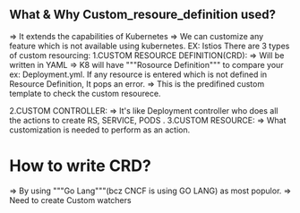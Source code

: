 What & Why Custom_resoure_definition used?
---------------------
  => It extends the capabilities of Kubernetes
  => We can customize any feature which is not available using kubernetes. 
  EX: Istios
    There are 3 types of custom resourcing:
1.CUSTOM RESOURCE DEFINITION(CRD): 
  => Will be written in YAML 
  => K8 will have """Rosource Definition""" to compare your ex: Deployment.yml. If any resource is entered  which is not defined in Resource Definition, It pops an error.
  => This is the predifined custom template to check the custom resourece. 
  
2.CUSTOM CONTROLLER:
    => It's like Deployment controller who does all the actions to create RS, SERVICE, PODS .
3.CUSTOM RESOURCE:
    => What customization is needed to perform as an action.

How to write CRD?
================
  => By using """Go Lang"""(bcz CNCF is using GO LANG) as most populor.
  => Need to create Custom watchers
